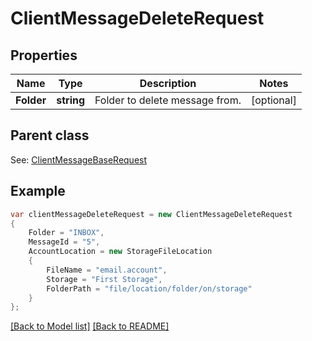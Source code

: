 # ClientMessageDeleteRequest
## Properties
Name | Type | Description | Notes
------------ | ------------- | ------------- | -------------
**Folder** | **string** | Folder to delete message from.              | [optional] 

## Parent class

See: [ClientMessageBaseRequest](ClientMessageBaseRequest.md)

## Example
```csharp
var clientMessageDeleteRequest = new ClientMessageDeleteRequest
{
    Folder = "INBOX",
    MessageId = "5",
    AccountLocation = new StorageFileLocation
    {
        FileName = "email.account",
        Storage = "First Storage",
        FolderPath = "file/location/folder/on/storage"
    }
};
```

[[Back to Model list]](Models.md) [[Back to README]](README.md)

